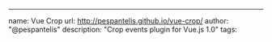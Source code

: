 ---
name: Vue Crop
url: http://pespantelis.github.io/vue-crop/
author: "@pespantelis"
description: "Crop events plugin for Vue.js 1.0"
tags: